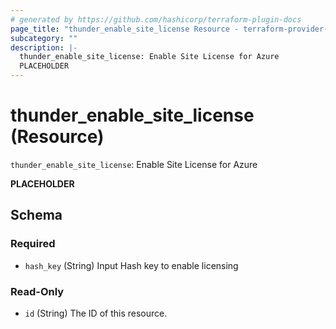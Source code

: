 ```yaml
---
# generated by https://github.com/hashicorp/terraform-plugin-docs
page_title: "thunder_enable_site_license Resource - terraform-provider-thunder"
subcategory: ""
description: |-
  thunder_enable_site_license: Enable Site License for Azure
  PLACEHOLDER
---
```


# thunder_enable_site_license (Resource)

`thunder_enable_site_license`: Enable Site License for Azure

__PLACEHOLDER__



<!-- schema generated by tfplugindocs -->
## Schema

### Required

- `hash_key` (String) Input Hash key to enable licensing

### Read-Only

- `id` (String) The ID of this resource.


